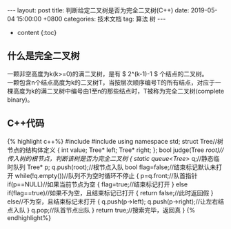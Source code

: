 <head>
    <script src="https://cdn.mathjax.org/mathjax/latest/MathJax.js?config=TeX-AMS-MML_HTMLorMML" type="text/javascript"></script>
    <script type="text/x-mathjax-config">
        MathJax.Hub.Config({
            tex2jax: {
            skipTags: ['script', 'noscript', 'style', 'textarea', 'pre'],
            inlineMath: [['$','$']]
            }
        });
    </script>
</head>
---
layout: post
title:  判断给定二叉树是否为完全二叉树(C++)
date:   2019-05-04 15:00:00 +0800
categories: 技术文档
tag: 算法 树
---

* content
{:toc}


什么是完全二叉树
-------------------------------------
一颗非空高度为k(k>=0)的满二叉树，是有 $ 2^(k-1)-1 $ 个结点的二叉树。   
一颗包含n个结点高度为k的二叉树T，当按层次顺序编号T的所有结点，对应于一棵高度为k的满二叉树中编号由1至n的那些结点时，T被称为完全二叉树(complete binary)。  

C++代码
-------------------------------------

{% highlight c++%}
#include<iostream>
#include<queue>
using namespace std;
struct Tree//树节点的结构体定义
{
    int value;
    Tree* left;
    Tree* right;
};
bool judge(Tree *root)//传入树的根节点，判断该树是否为完全二叉树
{
    static queue<Tree*> q;//静态临时队列
    Tree* p;
    q.push(root);//根节点入队
    bool flag=false;//结束标记默认未打开
    while(!q.empty())//队列不为空时循环不停止
    {
        p=q.front;//队首指针
        if(p==NULL)//如果当前节点为空
        {
            flag=true;//结束标记打开
        }
        else if(flag==true)//如果不为空，且结束标记已打开
        {
            return false;//此时返回假
        }
        else//不为空，且结束标记未打开
        {
            q.push(p->left);
            q.push(p->right);//让左右结点入队
        }
        q.pop;//队首节点出队
    }
    return true;//搜索完毕，返回真
}
{% endhighlight%}
